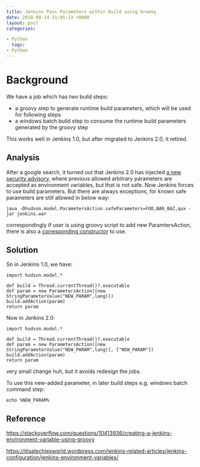 ```yaml
---
title: Jenkins Pass Parameters within Build using Groovy
date: 2018-08-14 21:05:13 +0800
layout: post
categories:

- Python
  tags:
- Python
---
```

# Background

We have a job which has two build steps:

- a groovy step to generate runtime build parameters, which will be used for following steps
- a windows batch build step to consume the runtime build parameters generated by the groovy step

This works well in Jenkins 1.0, but after migrated to Jenkins 2.0, it retired.

## Analysis

After a google search, it turned out that Jenkins 2.0 has injected [a new security advisory](jenkins.io/security/advisory/2016-05-11/), where previous allowed arbitrary parameters are accepted as environment variables, but that is not safe. Now Jenkins forces to use build parameters. But there are always exceptions, for known safe parameters are still allowed in below way:

```
java -Dhudson.model.ParametersAction.safeParameters=FOO,BAR_BAZ,qux -jar jenkins.war
```

correspondingly if user is using groovy script to add new ParamtersAction, there is also a [corresponding constructor](https://github.com/jenkinsci/jenkins/blob/master/core/src/main/java/hudson/model/ParametersAction.java) to use.

## Solution

So in Jenkins 1.0, we have:

```
import hudson.model.*
  
def build = Thread.currentThread()?.executable
def param = new ParametersAction([new StringParameterValue("NEW_PARAM",lang)])
build.addAction(param)
return param

```

Now in Jenkins 2.0:

```
import hudson.model.*
  
def build = Thread.currentThread()?.executable
def param = new ParametersAction([new StringParameterValue("NEW_PARAM",lang)], ["NEW_PARAM"])
build.addAction(param)
return param
```

very small change huh, but it avoids redesign the jobs.

To use this new-added parameter, in later build steps e.g. windows batch command step:

```
echo %NEW_PARAM%
```



## Reference

https://stackoverflow.com/questions/10413936/creating-a-jenkins-environment-variable-using-groovy

https://itisatechiesworld.wordpress.com/jenkins-related-articles/jenkins-configuration/jenkins-environment-variables/
